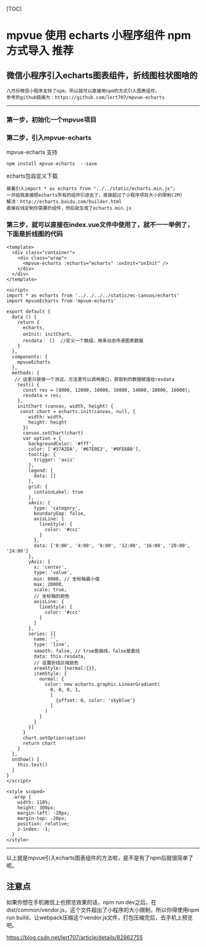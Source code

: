 [TOC]



# mpvue 使用 echarts 小程序组件 npm方式导入 推荐

## 微信小程序引入echarts图表组件，折线图柱状图啥的

```
八月份微信小程序支持了npm，所以就可以直接用npm的方式引入图表组件。
参考的github链接为：https://github.com/lert707/mpvue-echarts 
```

------

### 第一步，初始化一个mpvue项目

### 第二步，引入mpvue-echarts

mpvue-echarts 支持

```
npm install mpvue-echarts  --save 
```

echarts包自定义下载

```
接着引入import * as echarts from "../../static/echarts.min.js";
一开始我直接把echarts所有的组件引进去了，直接超过了小程序项目大小的限制(2M)
解决：http://echarts.baidu.com/builder.html
直接在线定制你需要的组件，然后就生成了echarts.min.js 
```



### 第三步，就可以直接在index.vue文件中使用了，就不一一举例了，下面是折线图的代码

```vue
<template>
  <div class="container">
    <div class="wrap">
      <mpvue-echarts :echarts="echarts" :onInit="onInit" />
    </div>
  </div>
</template>

<script>
import * as echarts from '../../../../static/ec-canvas/echarts'
import mpvueEcharts from 'mpvue-echarts'

export default {
  data () {
    return {
      echarts,
      onInit: initChart，
      resdata： []  //定义一个数组，用来动态传递图表数据
    }
  },
  components: {
    mpvueEcharts
  },
  methods: {
   // 这里只是做一个测试，方法里可以调用接口，获取到的数据赋值给resdata
    test() {
      const res = [8000, 12000, 10000, 16000, 14000, 18000, 16000];
      resdata = res;
    },
    initChart (canvas, width, height) {
	 const chart = echarts.init(canvas, null, {
	    width: width,
	    height: height
	  })
	  canvas.setChart(chart)
	  var option = {
	    backgroundColor: '#fff',
	    color: ['#37A2DA', '#67E0E3', '#9FE6B8'],
	    tooltip: {
	      trigger: 'axis'
	    },
	    legend: {
	      data: []
	    },
	    grid: {
	      containLabel: true
	    },
	    xAxis: {
	      type: 'category',
	      boundaryGap: false,
	      axisLine: {
	        lineStyle: {
	          color: '#ccc'
	        }
	      },
	      data: ['0:00', '4:00', '8:00', '12:00', '16:00', '20:00', '24:00']
	    },
	    yAxis: {
	      x: 'center',
	      type: 'value',
	      min: 8000, // 坐标轴最小值
	      max: 20000,
	      scale: true,
	      // 坐标轴的颜色
	      axisLine: {
	        lineStyle: {
	          color: '#ccc'
	        }
	      }
	    },
	    series: [{
	      name: '',
	      type: 'line',
	      smooth: false, // true是曲线，false是直线
	      data: this.resdata,
	      // 设置折线区域颜色
	      areaStyle: {normal:{}},
	      itemStyle: {
	        normal: {
	          color: new echarts.graphic.LinearGradient(
	            0, 0, 0, 1,
	            [
	              {offset: 0, color: 'skyblue'}
	            ]
	          )
	        }
	      }
	    }]
	  }
	  chart.setOption(option)
	  return chart
	}
  },
  onShow() {
    this.test()
  }
}
</script>

<style scoped>
  .wrap {
    width: 110%;
    height: 300px;
    margin-left: -20px;
    margin-top: -20px;
    position: relative;
    z-index: -1;
  }
</style>

```

------

以上就是mpvue引入echarts图表组件的方法啦，是不是有了npm后就很简单了呢。

## 注意点

 如果你想在手机微信上也预览效果的话，npm run dev之后，在dist/common/vendor.js，这个文件超出了小程序的大小限制，所以你得使用npm run build，让webpack压缩这个vendor.js文件，打包压缩完后，去手机上预览吧。





https://blog.csdn.net/lert707/article/details/82862755